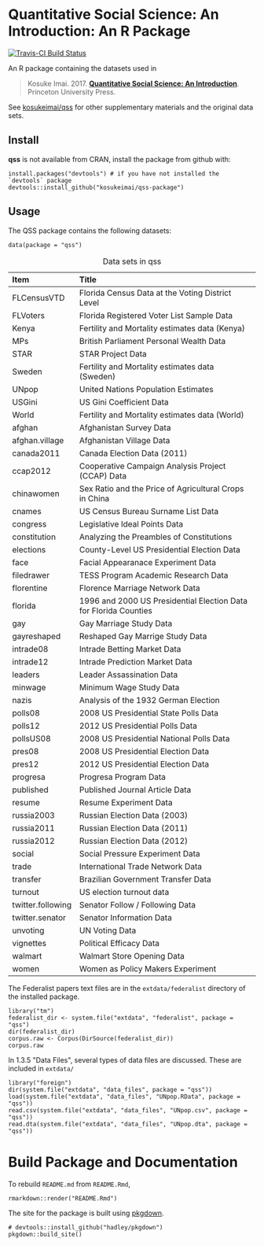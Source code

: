 <!-- DO NOT EDIT README.md directly. Edit README.Rmd -->
Quantitative Social Science: An Introduction: An R Package
==========================================================

[![Travis-CI Build
Status](https://travis-ci.org/kosukeimai/qss-package.svg?branch=master)](https://travis-ci.org/kosukeimai/qss-package)

An R package containing the datasets used in

> Kosuke Imai. 2017. **[Quantitative Social Science: An
> Introduction](http://press.princeton.edu/titles/11025.html)**.
> Princeton University Press.

See [kosukeimai/qss](https://github.com/kosukeimai/qss) for other
supplementary materials and the original data sets.

Install
-------

**qss** is not available from CRAN, install the package from github
with:

    install.packages("devtools") # if you have not installed the `devtools` package
    devtools::install_github("kosukeimai/qss-package")

Usage
-----

The QSS package contains the following datasets:

    data(package = "qss")

<table>
<caption>Data sets in qss</caption>
<thead>
<tr class="header">
<th align="left">Item</th>
<th align="left">Title</th>
</tr>
</thead>
<tbody>
<tr class="odd">
<td align="left">FLCensusVTD</td>
<td align="left">Florida Census Data at the Voting District Level</td>
</tr>
<tr class="even">
<td align="left">FLVoters</td>
<td align="left">Florida Registered Voter List Sample Data</td>
</tr>
<tr class="odd">
<td align="left">Kenya</td>
<td align="left">Fertility and Mortality estimates data (Kenya)</td>
</tr>
<tr class="even">
<td align="left">MPs</td>
<td align="left">British Parliament Personal Wealth Data</td>
</tr>
<tr class="odd">
<td align="left">STAR</td>
<td align="left">STAR Project Data</td>
</tr>
<tr class="even">
<td align="left">Sweden</td>
<td align="left">Fertility and Mortality estimates data (Sweden)</td>
</tr>
<tr class="odd">
<td align="left">UNpop</td>
<td align="left">United Nations Population Estimates</td>
</tr>
<tr class="even">
<td align="left">USGini</td>
<td align="left">US Gini Coefficient Data</td>
</tr>
<tr class="odd">
<td align="left">World</td>
<td align="left">Fertility and Mortality estimates data (World)</td>
</tr>
<tr class="even">
<td align="left">afghan</td>
<td align="left">Afghanistan Survey Data</td>
</tr>
<tr class="odd">
<td align="left">afghan.village</td>
<td align="left">Afghanistan Village Data</td>
</tr>
<tr class="even">
<td align="left">canada2011</td>
<td align="left">Canada Election Data (2011)</td>
</tr>
<tr class="odd">
<td align="left">ccap2012</td>
<td align="left">Cooperative Campaign Analysis Project (CCAP) Data</td>
</tr>
<tr class="even">
<td align="left">chinawomen</td>
<td align="left">Sex Ratio and the Price of Agricultural Crops in China</td>
</tr>
<tr class="odd">
<td align="left">cnames</td>
<td align="left">US Census Bureau Surname List Data</td>
</tr>
<tr class="even">
<td align="left">congress</td>
<td align="left">Legislative Ideal Points Data</td>
</tr>
<tr class="odd">
<td align="left">constitution</td>
<td align="left">Analyzing the Preambles of Constitutions</td>
</tr>
<tr class="even">
<td align="left">elections</td>
<td align="left">County-Level US Presidential Election Data</td>
</tr>
<tr class="odd">
<td align="left">face</td>
<td align="left">Facial Appearanace Experiment Data</td>
</tr>
<tr class="even">
<td align="left">filedrawer</td>
<td align="left">TESS Program Academic Research Data</td>
</tr>
<tr class="odd">
<td align="left">florentine</td>
<td align="left">Florence Marriage Network Data</td>
</tr>
<tr class="even">
<td align="left">florida</td>
<td align="left">1996 and 2000 US Presidential Election Data for Florida Counties</td>
</tr>
<tr class="odd">
<td align="left">gay</td>
<td align="left">Gay Marriage Study Data</td>
</tr>
<tr class="even">
<td align="left">gayreshaped</td>
<td align="left">Reshaped Gay Marrige Study Data</td>
</tr>
<tr class="odd">
<td align="left">intrade08</td>
<td align="left">Intrade Betting Market Data</td>
</tr>
<tr class="even">
<td align="left">intrade12</td>
<td align="left">Intrade Prediction Market Data</td>
</tr>
<tr class="odd">
<td align="left">leaders</td>
<td align="left">Leader Assassination Data</td>
</tr>
<tr class="even">
<td align="left">minwage</td>
<td align="left">Minimum Wage Study Data</td>
</tr>
<tr class="odd">
<td align="left">nazis</td>
<td align="left">Analysis of the 1932 German Election</td>
</tr>
<tr class="even">
<td align="left">polls08</td>
<td align="left">2008 US Presidential State Polls Data</td>
</tr>
<tr class="odd">
<td align="left">polls12</td>
<td align="left">2012 US Presidential Polls Data</td>
</tr>
<tr class="even">
<td align="left">pollsUS08</td>
<td align="left">2008 US Presidential National Polls Data</td>
</tr>
<tr class="odd">
<td align="left">pres08</td>
<td align="left">2008 US Presidential Election Data</td>
</tr>
<tr class="even">
<td align="left">pres12</td>
<td align="left">2012 US Presidential Election Data</td>
</tr>
<tr class="odd">
<td align="left">progresa</td>
<td align="left">Progresa Program Data</td>
</tr>
<tr class="even">
<td align="left">published</td>
<td align="left">Published Journal Article Data</td>
</tr>
<tr class="odd">
<td align="left">resume</td>
<td align="left">Resume Experiment Data</td>
</tr>
<tr class="even">
<td align="left">russia2003</td>
<td align="left">Russian Election Data (2003)</td>
</tr>
<tr class="odd">
<td align="left">russia2011</td>
<td align="left">Russian Election Data (2011)</td>
</tr>
<tr class="even">
<td align="left">russia2012</td>
<td align="left">Russian Election Data (2012)</td>
</tr>
<tr class="odd">
<td align="left">social</td>
<td align="left">Social Pressure Experiment Data</td>
</tr>
<tr class="even">
<td align="left">trade</td>
<td align="left">International Trade Network Data</td>
</tr>
<tr class="odd">
<td align="left">transfer</td>
<td align="left">Brazilian Government Transfer Data</td>
</tr>
<tr class="even">
<td align="left">turnout</td>
<td align="left">US election turnout data</td>
</tr>
<tr class="odd">
<td align="left">twitter.following</td>
<td align="left">Senator Follow / Following Data</td>
</tr>
<tr class="even">
<td align="left">twitter.senator</td>
<td align="left">Senator Information Data</td>
</tr>
<tr class="odd">
<td align="left">unvoting</td>
<td align="left">UN Voting Data</td>
</tr>
<tr class="even">
<td align="left">vignettes</td>
<td align="left">Political Efficacy Data</td>
</tr>
<tr class="odd">
<td align="left">walmart</td>
<td align="left">Walmart Store Opening Data</td>
</tr>
<tr class="even">
<td align="left">women</td>
<td align="left">Women as Policy Makers Experiment</td>
</tr>
</tbody>
</table>

The Federalist papers text files are in the `extdata/federalist`
directory of the installed package.

    library("tm")
    federalist_dir <- system.file("extdata", "federalist", package = "qss")
    dir(federalist_dir)
    corpus.raw <- Corpus(DirSource(federalist_dir))
    corpus.raw

In 1.3.5 "Data Files", several types of data files are discussed. These
are included in `extdata/`

    library("foreign")
    dir(system.file("extdata", "data_files", package = "qss"))
    load(system.file("extdata", "data_files", "UNpop.RData", package = "qss"))
    read.csv(system.file("extdata", "data_files", "UNpop.csv", package = "qss"))
    read.dta(system.file("extdata", "data_files", "UNpop.dta", package = "qss"))

Build Package and Documentation
===============================

To rebuild `README.md` from `README.Rmd`,

    rmarkdown::render("README.Rmd")

The site for the package is built using
[pkgdown](https://github.com/hadley/pkgdown).

    # devtools::install_github("hadley/pkgdown")
    pkgdown::build_site()
